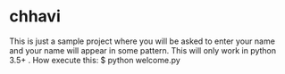# chhavi
This is just a sample project where you will be asked to enter your name and your name will appear in some pattern.
This will only work in python 3.5+ .
How execute this:
$ python welcome.py

